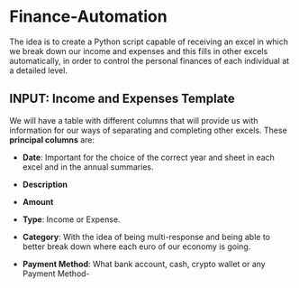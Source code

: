 # Finance-Automation

The idea is to create a Python script capable of receiving an excel in which we break down our income and expenses and this fills in other excels automatically, in order to control the personal finances of each individual at a detailed level.

## INPUT: Income and Expenses Template

We will have a table with different columns that will provide us with information for our ways of separating and completing other excels.
These **principal columns** are:

- **Date**: Important for the choice of the correct year and sheet in each excel and in the annual summaries.

- **Description**

- **Amount**

- **Type**: Income or Expense.

- **Category**: With the idea of being multi-response and being able to better break down where each euro of our economy is going.

- **Payment Method**: What bank account, cash, crypto wallet or any Payment Method-  
